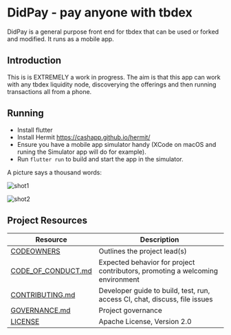 # DidPay - pay anyone with tbdex

DidPay is a general purpose front end for tbdex that can be used or forked and modified. It runs as a mobile app. 

## Introduction

This is is EXTREMELY a work in progress. 
The aim is that this app can work with any tbdex liquidity node, discoverying the offerings and then running transactions all from a phone. 

## Running

* Install flutter
* Install Hermit https://cashapp.github.io/hermit/
* Ensure you have a mobile app simulator handy (XCode on macOS and runing the Simulator app will do for example).
* Run `flutter run` to build and start the app in the simulator.




A picture says a thousand words: 

![shot1](https://github.com/TBD54566975/didpay/assets/14976/fe4600fa-9843-4770-ba6a-9e1bc4234d0d)

![shot2](https://github.com/TBD54566975/didpay/assets/14976/64948141-311e-41fb-a0b7-fe2160fd36be)

## Project Resources

| Resource                                   | Description                                                                    |
| ------------------------------------------ | ------------------------------------------------------------------------------ |
| [CODEOWNERS](./CODEOWNERS)                 | Outlines the project lead(s)                                                   |
| [CODE_OF_CONDUCT.md](./CODE_OF_CONDUCT.md) | Expected behavior for project contributors, promoting a welcoming environment |
| [CONTRIBUTING.md](./CONTRIBUTING.md)       | Developer guide to build, test, run, access CI, chat, discuss, file issues     |
| [GOVERNANCE.md](./GOVERNANCE.md)           | Project governance                                                             |
| [LICENSE](./LICENSE)                       | Apache License, Version 2.0                                                    |
